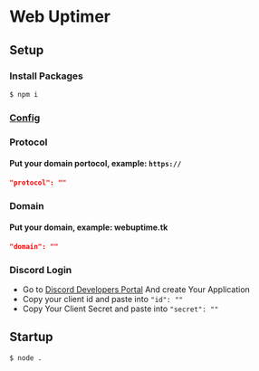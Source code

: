 # Web Uptimer

## Setup

### Install Packages
```sh
$ npm i
```
### [Config](https://github.com/AngeloCore/uptimer/blob/main/config.json)

### Protocol
#### Put your domain portocol, example: `https://`
```json
"protocol": ""
```
### Domain
#### Put your domain, example: webuptime.tk
```json
"domain": ""
```

### Discord Login
- Go to [Discord Developers Portal](https://discord.com/developers/applications) And create Your Application
- Copy your client id and paste into `"id": ""`
- Copy Your Client Secret and paste into `"secret": ""`

## Startup
```sh
$ node .
```
